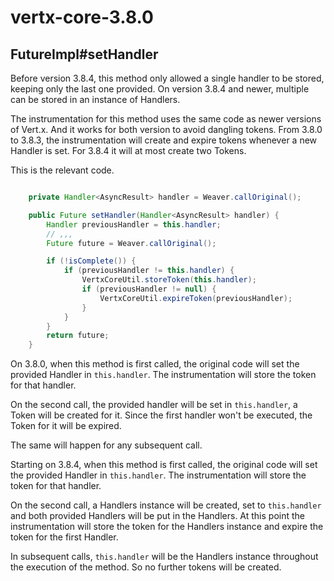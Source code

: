 # vertx-core-3.8.0

## FutureImpl#setHandler
Before version 3.8.4, this method only allowed a single handler to be stored, keeping only the last one provided. On version 3.8.4 and newer, multiple can be stored in an instance of Handlers.

The instrumentation for this method uses the same code as newer versions of Vert.x. And it works for both version to avoid dangling tokens. From 3.8.0 to 3.8.3, the instrumentation will create and expire tokens whenever a new Handler is set. For 3.8.4 it will at most create two Tokens.

This is the relevant code.
```java

    private Handler<AsyncResult> handler = Weaver.callOriginal();

    public Future setHandler(Handler<AsyncResult> handler) {
        Handler previousHandler = this.handler;
        // ,,,
        Future future = Weaver.callOriginal();

        if (!isComplete()) {
            if (previousHandler != this.handler) {
                VertxCoreUtil.storeToken(this.handler);
                if (previousHandler != null) {
                    VertxCoreUtil.expireToken(previousHandler);
                }
            }
        }
        return future;
    }
```

On 3.8.0, when this method is first called, the original code will set the provided Handler in `this.handler`. The instrumentation will store the token for that handler.

On the second call, the provided handler will be set in `this.handler`, a Token will be created for it. Since the first handler won't be executed, the Token for it will be expired.

The same will happen for any subsequent call.


Starting on 3.8.4, when this method is first called, the original code will set the provided Handler in `this.handler`. The instrumentation will store the token for that handler.

On the second call, a Handlers instance will be created, set to `this.handler` and both provided Handlers will be put in the Handlers. At this point the instrumentation will store the token for the Handlers instance and expire the token for the first Handler.

In subsequent calls, `this.handler` will be the Handlers instance throughout the execution of the method. So no further tokens will be created.
